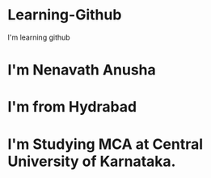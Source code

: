 # Learning-Github
I'm learning github
# I'm Nenavath Anusha
# I'm from Hydrabad
# I'm Studying MCA at Central University of Karnataka.

